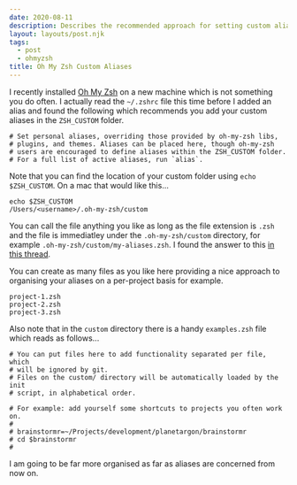 ```yaml
---
date: 2020-08-11
description: Describes the recommended approach for setting custom aliases with oh my zhs
layout: layouts/post.njk
tags:
  - post
  - ohmyzsh
title: Oh My Zsh Custom Aliases
---
```


I recently installed [Oh My Zsh](https://ohmyz.sh/) on a new machine which is not something you do often.  I actually read the `~/.zshrc` file this time before I added an alias and found the following which recommends you add your custom aliases in the `ZSH_CUSTOM` folder.

```shell
# Set personal aliases, overriding those provided by oh-my-zsh libs,
# plugins, and themes. Aliases can be placed here, though oh-my-zsh
# users are encouraged to define aliases within the ZSH_CUSTOM folder.
# For a full list of active aliases, run `alias`.
```

Note that you can find the location of your custom folder using `echo $ZSH_CUSTOM`. On a mac that would like this...

```shell
echo $ZSH_CUSTOM
/Users/<username>/.oh-my-zsh/custom
```

You can call the file anything you like as long as the file extension is `.zsh` and the file is immediatley under the `.oh-my-zsh/custom` directory, for example `.oh-my-zsh/custom/my-aliases.zsh`. I found the answer to this [in this thread](https://github.com/ohmyzsh/ohmyzsh/issues/4865).

You can create as many files as you like here providing a nice approach to organising your aliases on a per-project basis for example.

```shell
project-1.zsh
project-2.zsh
project-3.zsh
```

Also note that in the `custom` directory there is a handy `examples.zsh` file which reads as follows...

```shell
# You can put files here to add functionality separated per file, which
# will be ignored by git.
# Files on the custom/ directory will be automatically loaded by the init
# script, in alphabetical order.

# For example: add yourself some shortcuts to projects you often work on.
#
# brainstormr=~/Projects/development/planetargon/brainstormr
# cd $brainstormr
#
```

I am going to be far more organised as far as aliases are concerned from now on.
